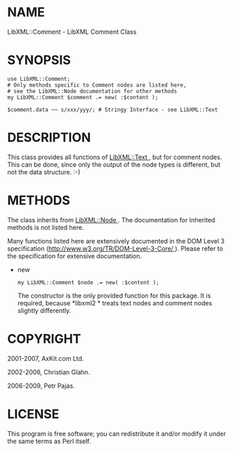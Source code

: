 NAME
====

LibXML::Comment - LibXML Comment Class

SYNOPSIS
========

    use LibXML::Comment;
    # Only methods specific to Comment nodes are listed here,
    # see the LibXML::Node documentation for other methods
    my LibXML::Comment $comment .= new( :$content );

    $comment.data ~~ s/xxx/yyy/; # Stringy Interface - see LibXML::Text

DESCRIPTION
===========

This class provides all functions of [LibXML::Text ](LibXML::Text ), but for comment nodes. This can be done, since only the output of the node types is different, but not the data structure. :-)

METHODS
=======

The class inherits from [LibXML::Node ](LibXML::Node ). The documentation for Inherited methods is not listed here.

Many functions listed here are extensively documented in the DOM Level 3 specification ([http://www.w3.org/TR/DOM-Level-3-Core/ ](http://www.w3.org/TR/DOM-Level-3-Core/ )). Please refer to the specification for extensive documentation.

  * new

        my LibXML::Comment $node .= new( :$content );

    The constructor is the only provided function for this package. It is required, because *libxml2 * treats text nodes and comment nodes slightly differently.

COPYRIGHT
=========

2001-2007, AxKit.com Ltd.

2002-2006, Christian Glahn.

2006-2009, Petr Pajas.

LICENSE
=======

This program is free software; you can redistribute it and/or modify it under the same terms as Perl itself.

